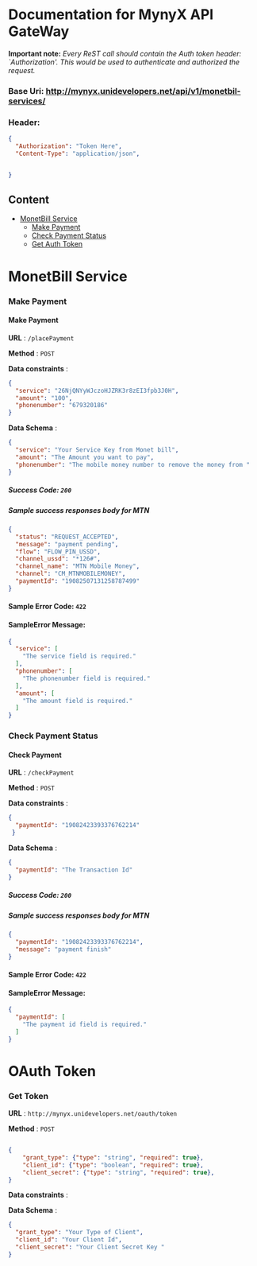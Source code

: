 # Documentation for MynyX API GateWay 

**Important note:** *Every ReST call should contain the Auth token header: `Authorization'.
This would be used to authenticate and authorized the request.*
### Base Uri: http://mynyx.unidevelopers.net/api/v1/monetbil-services/
### Header:
```json
{
  "Authorization": "Token Here",
  "Content-Type": "application/json",


}
```
## Content
- [MonetBill Service](#monetbil)
    - [Make Payment](#placePayment)
    - [Check Payment Status](#checkPayment) 
    - [Get Auth Token](#oauthToken)
    


# <a name="monetbil"></a>MonetBill Service

### Make Payment

#### <a name="placePayment"></a>Make Payment

**URL** : `/placePayment`

**Method** : `POST`

**Data constraints** : 
```json
{
  "service": "26NjQNYyWJczoHJZRK3r8zEI3fpb3J0H",
  "amount": "100",
  "phonenumber": "679320186"
}

```
**Data Schema** :
```json
{
  "service": "Your Service Key from Monet bill",  
  "amount": "The Amount you want to pay",
  "phonenumber": "The mobile money number to remove the money from "
}
```


##### Success Code: `200`
##### Sample success responses body for MTN


```json
{
  "status": "REQUEST_ACCEPTED",
  "message": "payment pending",
  "flow": "FLOW_PIN_USSD",
  "channel_ussd": "*126#",
  "channel_name": "MTN Mobile Money",
  "channel": "CM_MTNMOBILEMONEY",
  "paymentId": "19082507131258787499"
}
```

#### Sample Error Code: `422`
#### SampleError Message: 
```json
{
  "service": [
    "The service field is required."
  ],
  "phonenumber": [
    "The phonenumber field is required."
  ],
  "amount": [
    "The amount field is required."
  ]
}
```


### Check Payment Status

#### <a name="checkPayment"></a>Check Payment

**URL** : `/checkPayment`

**Method** : `POST`

**Data constraints** : 
```json
{
  "paymentId": "19082423393376762214"
 }

```
**Data Schema** :
```json
{
  "paymentId": "The Transaction Id"
}
```


##### Success Code: `200`
##### Sample success responses body for MTN


```json
{
  "paymentId": "19082423393376762214",
  "message": "payment finish"
}
```

#### Sample Error Code: `422`
#### SampleError Message: 
```json
{
  "paymentId": [
    "The payment id field is required."
  ]
}
```



# <a name="oauthToken"></a>OAuth Token 

### Get Token

**URL** : `http://mynyx.unidevelopers.net/oauth/token`

**Method** : `POST`

```json

{
    "grant_type": {"type": "string", "required": true},
    "client_id": {"type": "boolean", "required": true},
    "client_secret": {"type": "string", "required": true},
}

```

**Data constraints** : 

**Data Schema** :
```json
{
  "grant_type": "Your Type of Client",  
  "client_id": "Your Client Id",
  "client_secret": "Your Client Secret Key "
}
```
